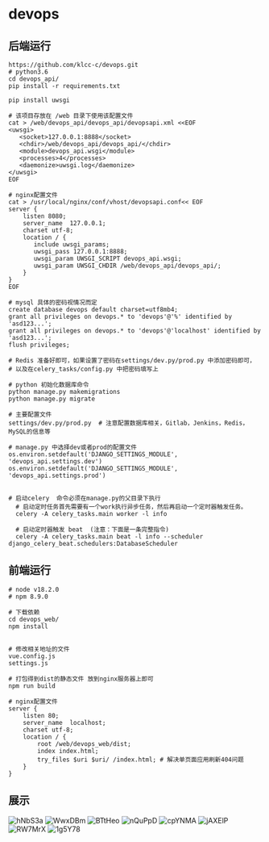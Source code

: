 # devops


## 后端运行

```
https://github.com/klcc-c/devops.git
# python3.6
cd devops_api/
pip install -r requirements.txt

pip install uwsgi

# 该项目存放在 /web 目录下使用该配置文件
cat > /web/devops_api/devops_api/devopsapi.xml <<EOF
<uwsgi>    
   <socket>127.0.0.1:8888</socket>
   <chdir>/web/devops_api/devops_api/</chdir>    
   <module>devops_api.wsgi</module>
   <processes>4</processes>
   <daemonize>uwsgi.log</daemonize>
</uwsgi>
EOF

# nginx配置文件
cat > /usr/local/nginx/conf/vhost/devopsapi.conf<< EOF
server {
    listen 8080;
    server_name  127.0.0.1;
    charset utf-8;
    location / {
       include uwsgi_params;
       uwsgi_pass 127.0.0.1:8888;
       uwsgi_param UWSGI_SCRIPT devops_api.wsgi;
       uwsgi_param UWSGI_CHDIR /web/devops_api/devops_api/;
    }
}
EOF

# mysql 具体的密码视情况而定
create database devops default charset=utf8mb4;
grant all privileges on devops.* to 'devops'@'%' identified by 'asd123...';
grant all privileges on devops.* to 'devops'@'localhost' identified by 'asd123...';
flush privileges;

# Redis 准备好即可，如果设置了密码在settings/dev.py/prod.py 中添加密码即可，
# 以及在celery_tasks/config.py 中把密码填写上

# python 初始化数据库命令
python manage.py makemigrations
python manage.py migrate

# 主要配置文件
settings/dev.py/prod.py  # 注意配置数据库相关，Gitlab，Jenkins，Redis，MySQL的信息等

# manage.py 中选择dev或者prod的配置文件
os.environ.setdefault('DJANGO_SETTINGS_MODULE', 'devops_api.settings.dev')
os.environ.setdefault('DJANGO_SETTINGS_MODULE', 'devops_api.settings.prod')


# 启动celery  命令必须在manage.py的父目录下执行
  # 启动定时任务首先需要有一个work执行异步任务，然后再启动一个定时器触发任务。
  celery -A celery_tasks.main worker -l info

  # 启动定时器触发 beat  (注意：下面是一条完整指令)
  celery -A celery_tasks.main beat -l info --scheduler django_celery_beat.schedulers:DatabaseScheduler
```

## 前端运行

```
# node v18.2.0
# npm 8.9.0

# 下载依赖
cd devops_web/
npm install  


# 修改相关地址的文件
vue.config.js
settings.js

# 打包得到dist的静态文件 放到nginx服务器上即可
npm run build 

# nginx配置文件
server {
    listen 80;
    server_name  localhost;
    charset utf-8;
    location / {
        root /web/devops_web/dist;
        index index.html;
        try_files $uri $uri/ /index.html; # 解决单页面应用刷新404问题
    }
}
```

## 展示

![hNbS3a](https://klcc-img-1251900471.cos.ap-chengdu.myqcloud.com/img/hNbS3a.png)
![WwxDBm](https://klcc-img-1251900471.cos.ap-chengdu.myqcloud.com/img/WwxDBm.png)
![BTtHeo](https://klcc-img-1251900471.cos.ap-chengdu.myqcloud.com/img/BTtHeo.png)
![nQuPpD](https://klcc-img-1251900471.cos.ap-chengdu.myqcloud.com/img/nQuPpD.png)
![cpYNMA](https://klcc-img-1251900471.cos.ap-chengdu.myqcloud.com/img/cpYNMA.png)
![jAXElP](https://klcc-img-1251900471.cos.ap-chengdu.myqcloud.com/img/jAXElP.png)
![RW7MrX](https://klcc-img-1251900471.cos.ap-chengdu.myqcloud.com/img/RW7MrX.png)
![1g5Y78](https://klcc-img-1251900471.cos.ap-chengdu.myqcloud.com/img/1g5Y78.png)
